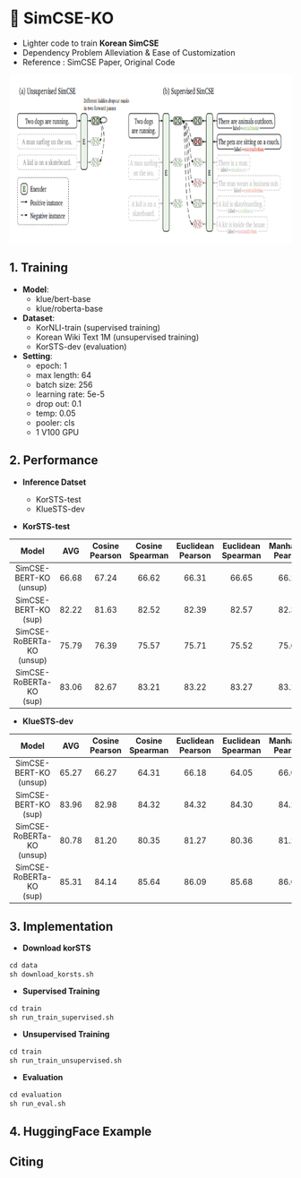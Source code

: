 # 🍊 SimCSE-KO

- Lighter code to train __Korean SimCSE__   
- Dependency Problem Alleviation & Ease of Customization     
- Reference : SimCSE Paper, Original Code

<img src="simcse.PNG" alt="example image" width="700" height="300"/>

## 1. Training

- __Model__:
  - klue/bert-base
  - klue/roberta-base
- __Dataset__:
  - KorNLI-train (supervised training)
  - Korean Wiki Text 1M (unsupervised training)
  - KorSTS-dev (evaluation)
- __Setting__:
  - epoch: 1
  - max length: 64
  - batch size: 256
  - learning rate: 5e-5
  - drop out: 0.1
  - temp: 0.05
  - pooler: cls
  - 1 V100 GPU 

## 2. Performance
- __Inference Datset__
  - KorSTS-test
  - KlueSTS-dev

- __KorSTS-test__
  
|Model|AVG|Cosine Pearson|Cosine Spearman|Euclidean Pearson|Euclidean Spearman|Manhatten Pearson|Manhatten Spearman|Dot Pearson|Dot Spearman|
|:---:|:---:|:---:|:---:|:---:|:---:|:---:|:---:|:---:|:---:|
|SimCSE-BERT-KO<br>(unsup)|66.68|67.24|66.62|66.31|66.65|66.24|66.52|67.24|66.64|
|SimCSE-BERT-KO<br>(sup)|82.22|81.63|82.52|82.39|82.57|82.33|82.52|81.50|82.34|
|SimCSE-RoBERTa-KO<br>(unsup)|75.79|76.39|75.57|75.71|75.52|75.65|75.42|76.41|75.63|
|SimCSE-RoBERTa-KO<br>(sup)|83.06|82.67|83.21|83.22|83.27|83.24|83.28|82.54|83.03|82.92|

- __KlueSTS-dev__

|Model|AVG|Cosine Pearson|Cosine Spearman|Euclidean Pearson|Euclidean Spearman|Manhatten Pearson|Manhatten Spearman|Dot Pearson|Dot Spearman|
|:---:|:---:|:---:|:---:|:---:|:---:|:---:|:---:|:---:|:---:|
|SimCSE-BERT-KO<br>(unsup)|65.27|66.27|64.31|66.18|64.05|66.00|63.77|66.64|64.93|
|SimCSE-BERT-KO<br>(sup)|83.96|82.98|84.32|84.32|84.30|84.28|84.20|83.00|84.29|
|SimCSE-RoBERTa-KO<br>(unsup)|80.78|81.20|80.35|81.27|80.36|81.28|80.40|81.13|80.26|
|SimCSE-RoBERTa-KO<br>(sup)|85.31|84.14|85.64|86.09|85.68|86.04|85.65|83.94|85.30|

## 3. Implementation

- __Download korSTS__
```
cd data
sh download_korsts.sh
```
- __Supervised Training__
```
cd train
sh run_train_supervised.sh
```
- __Unsupervised Training__
```
cd train
sh run_train_unsupervised.sh
```
- __Evaluation__
```
cd evaluation
sh run_eval.sh
```

## 4. HuggingFace Example

## Citing
